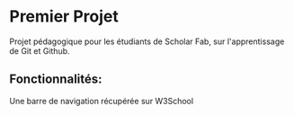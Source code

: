 # Premier Projet

Projet pédagogique pour les étudiants de Scholar Fab, sur l'apprentissage de Git et Github.

## Fonctionnalités:

Une barre de navigation récupérée sur W3School